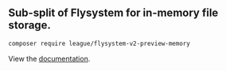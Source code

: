 ## Sub-split of Flysystem for in-memory file storage.

```bash
composer require league/flysystem-v2-preview-memory
```

View the [documentation](https://flysystem.thephpleague.com/v2/docs/adapter/in-memory/).
